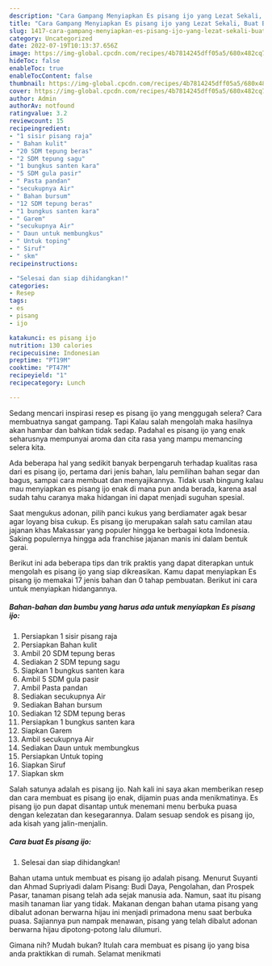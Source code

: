 ```yaml
---
description: "Cara Gampang Menyiapkan Es pisang ijo yang Lezat Sekali, Buat Buka Puasa Enak"
title: "Cara Gampang Menyiapkan Es pisang ijo yang Lezat Sekali, Buat Buka Puasa Enak"
slug: 1417-cara-gampang-menyiapkan-es-pisang-ijo-yang-lezat-sekali-buat-buka-puasa-enak
category: Uncategorized
date: 2022-07-19T10:13:37.656Z
image: https://img-global.cpcdn.com/recipes/4b7814245dff05a5/680x482cq70/es-pisang-ijo-foto-resep-utama.jpg
hideToc: false
enableToc: true
enableTocContent: false
thumbnail: https://img-global.cpcdn.com/recipes/4b7814245dff05a5/680x482cq70/es-pisang-ijo-foto-resep-utama.jpg
cover: https://img-global.cpcdn.com/recipes/4b7814245dff05a5/680x482cq70/es-pisang-ijo-foto-resep-utama.jpg
author: Admin
authorAv: notfound
ratingvalue: 3.2
reviewcount: 15
recipeingredient:
- "1 sisir pisang raja"
- " Bahan kulit"
- "20 SDM tepung beras"
- "2 SDM tepung sagu"
- "1 bungkus santen kara"
- "5 SDM gula pasir"
- " Pasta pandan"
- "secukupnya Air"
- " Bahan bursum"
- "12 SDM tepung beras"
- "1 bungkus santen kara"
- " Garem"
- "secukupnya Air"
- " Daun untuk membungkus"
- " Untuk toping"
- " Siruf"
- " skm"
recipeinstructions:

- "Selesai dan siap dihidangkan!"
categories:
- Resep
tags:
- es
- pisang
- ijo

katakunci: es pisang ijo 
nutrition: 130 calories
recipecuisine: Indonesian
preptime: "PT19M"
cooktime: "PT47M"
recipeyield: "1"
recipecategory: Lunch

---
```



Sedang mencari inspirasi resep es pisang ijo yang menggugah selera? Cara membuatnya sangat gampang. Tapi Kalau salah mengolah maka hasilnya akan hambar dan bahkan tidak sedap. Padahal es pisang ijo yang enak seharusnya mempunyai aroma dan cita rasa yang mampu memancing selera kita.


Ada beberapa hal yang sedikit banyak berpengaruh terhadap kualitas rasa dari es pisang ijo, pertama dari jenis bahan, lalu pemilihan bahan segar dan bagus, sampai cara membuat dan menyajikannya. Tidak usah bingung kalau mau menyiapkan es pisang ijo enak di mana pun anda berada, karena asal sudah tahu caranya maka hidangan ini dapat menjadi suguhan spesial.

Saat mengukus adonan, pilih panci kukus yang berdiamater agak besar agar loyang bisa cukup. Es pisang ijo merupakan salah satu camilan atau jajanan khas Makassar yang populer hingga ke berbagai kota Indonesia. Saking populernya hingga ada franchise jajanan manis ini dalam bentuk gerai.


Berikut ini ada beberapa tips dan trik praktis yang dapat diterapkan untuk mengolah es pisang ijo yang siap dikreasikan. Kamu dapat menyiapkan Es pisang ijo memakai 17 jenis bahan dan 0 tahap pembuatan. Berikut ini cara untuk menyiapkan hidangannya.

<!--inarticleads1-->

##### Bahan-bahan dan bumbu yang harus ada untuk menyiapkan Es pisang ijo:

1. Persiapkan 1 sisir pisang raja
1. Persiapkan  Bahan kulit
1. Ambil 20 SDM tepung beras
1. Sediakan 2 SDM tepung sagu
1. Siapkan 1 bungkus santen kara
1. Ambil 5 SDM gula pasir
1. Ambil  Pasta pandan
1. Sediakan secukupnya Air
1. Sediakan  Bahan bursum
1. Sediakan 12 SDM tepung beras
1. Persiapkan 1 bungkus santen kara
1. Siapkan  Garem
1. Ambil secukupnya Air
1. Sediakan  Daun untuk membungkus
1. Persiapkan  Untuk toping
1. Siapkan  Siruf
1. Siapkan  skm


Salah satunya adalah es pisang ijo. Nah kali ini saya akan memberikan resep dan cara membuat es pisang ijo enak, dijamin puas anda menikmatinya. Es pisang ijo pun dapat disantap untuk menemani menu berbuka puasa dengan kelezatan dan kesegarannya. Dalam sesuap sendok es pisang ijo, ada kisah yang jalin-menjalin. 

<!--inarticleads2-->

##### Cara buat Es pisang ijo:


1. Selesai dan siap dihidangkan!

Bahan utama untuk membuat es pisang ijo adalah pisang. Menurut Suyanti dan Ahmad Supriyadi dalam Pisang: Budi Daya, Pengolahan, dan Prospek Pasar, tanaman pisang telah ada sejak manusia ada. Namun, saat itu pisang masih tanaman liar yang tidak. Makanan dengan bahan utama pisang yang dibalut adonan berwarna hijau ini menjadi primadona menu saat berbuka puasa. Sajiannya pun nampak menawan, pisang yang telah dibalut adonan berwarna hijau dipotong-potong lalu dilumuri. 

Gimana nih? Mudah bukan? Itulah cara membuat es pisang ijo yang bisa anda praktikkan di rumah. Selamat menikmati
